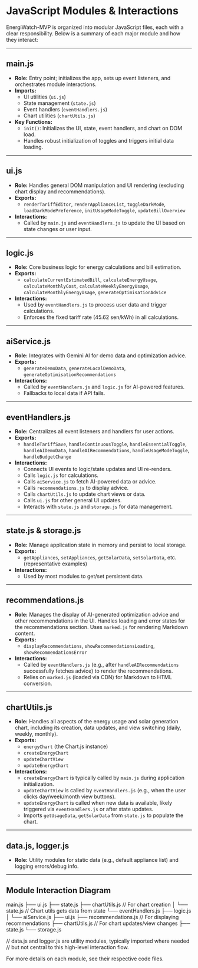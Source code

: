 # JavaScript Modules & Interactions

EnergiWatch-MVP is organized into modular JavaScript files, each with a clear responsibility. Below is a summary of each major module and how they interact:

---

## main.js

- **Role:** Entry point; initializes the app, sets up event listeners, and orchestrates module interactions.
- **Imports:**
  - UI utilities (`ui.js`)
  - State management (`state.js`)
  - Event handlers (`eventHandlers.js`)
  - Chart utilities (`chartUtils.js`)
- **Key Functions:**
  - `init()`: Initializes the UI, state, event handlers, and chart on DOM load.
  - Handles robust initialization of toggles and triggers initial data loading.

---

## ui.js

- **Role:** Handles general DOM manipulation and UI rendering (excluding chart display and recommendations).
- **Exports:**
  - `renderTariffEditor`, `renderApplianceList`, `toggleDarkMode`, `loadDarkModePreference`, `initUsageModeToggle`, `updateBillOverview`
- **Interactions:**
  - Called by `main.js` and `eventHandlers.js` to update the UI based on state changes or user input.

---

## logic.js

- **Role:** Core business logic for energy calculations and bill estimation.
- **Exports:**
  - `calculateCurrentEstimatedBill`, `calculateEnergyUsage`, `calculateMonthlyCost`, `calculateWeeklyEnergyUsage`, `calculateMonthlyEnergyUsage`, `generateOptimisationAdvice`
- **Interactions:**
  - Used by `eventHandlers.js` to process user data and trigger calculations.
  - Enforces the fixed tariff rate (45.62 sen/kWh) in all calculations.

---

## aiService.js

- **Role:** Integrates with Gemini AI for demo data and optimization advice.
- **Exports:**
  - `generateDemoData`, `generateLocalDemoData`, `generateOptimisationRecommendations`
- **Interactions:**
  - Called by `eventHandlers.js` and `logic.js` for AI-powered features.
  - Fallbacks to local data if API fails.

---

## eventHandlers.js

- **Role:** Centralizes all event listeners and handlers for user actions.
- **Exports:**
  - `handleTariffSave`, `handleContinuousToggle`, `handleEssentialToggle`, `handleAIDemoData`, `handleAIRecommendations`, `handleUsageModeToggle`, `handleBudgetChange`
- **Interactions:**
  - Connects UI events to logic/state updates and UI re-renders.
  - Calls `logic.js` for calculations.
  - Calls `aiService.js` to fetch AI-powered data or advice.
  - Calls `recommendations.js` to display advice.
  - Calls `chartUtils.js` to update chart views or data.
  - Calls `ui.js` for other general UI updates.
  - Interacts with `state.js` and `storage.js` for data management.

---

## state.js & storage.js

- **Role:** Manage application state in memory and persist to local storage.
- **Exports:**
  - `getAppliances`, `setAppliances`, `getSolarData`, `setSolarData`, etc. (representative examples)
- **Interactions:**
  - Used by most modules to get/set persistent data.

---

## recommendations.js

- **Role:** Manages the display of AI-generated optimization advice and other recommendations in the UI. Handles loading and error states for the recommendations section. Uses `marked.js` for rendering Markdown content.
- **Exports:**
  - `displayRecommendations`, `showRecommendationsLoading`, `showRecommendationsError`
- **Interactions:**
  - Called by `eventHandlers.js` (e.g., after `handleAIRecommendations` successfully fetches advice) to render the recommendations.
  - Relies on `marked.js` (loaded via CDN) for Markdown to HTML conversion.

---

## chartUtils.js

- **Role:** Handles all aspects of the energy usage and solar generation chart, including its creation, data updates, and view switching (daily, weekly, monthly).
- **Exports:**
  - `energyChart` (the Chart.js instance)
  - `createEnergyChart`
  - `updateChartView`
  - `updateEnergyChart`
- **Interactions:**
  - `createEnergyChart` is typically called by `main.js` during application initialization.
  - `updateChartView` is called by `eventHandlers.js` (e.g., when the user clicks day/week/month view buttons).
  - `updateEnergyChart` is called when new data is available, likely triggered via `eventHandlers.js` or after state updates.
  - Imports `getUsageData`, `getSolarData` from `state.js` to populate the chart.

---

## data.js, logger.js

- **Role:** Utility modules for static data (e.g., default appliance list) and logging errors/debug info.

---

## Module Interaction Diagram

main.js
  ├── ui.js
  ├── state.js
  ├── chartUtils.js      // For chart creation
  │     └── state.js   // Chart utils gets data from state
  └── eventHandlers.js
        ├── logic.js
        │     └── aiService.js
        ├── ui.js
        ├── recommendations.js // For displaying recommendations
        ├── chartUtils.js      // For chart updates/view changes
        ├── state.js
        └── storage.js

// data.js and logger.js are utility modules, typically imported where needed
// but not central to this high-level interaction flow.

For more details on each module, see their respective code files.
